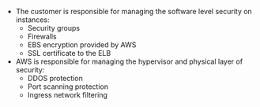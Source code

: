 - The customer is responsible for managing the software level security on instances:
  - Security groups
  - Firewalls 
  - EBS encryption provided by AWS
  - SSL certificate to the ELB
- AWS is responsible for managing the hypervisor and physical layer of security:
  - DDOS protection
  - Port scanning protection
  - Ingress network filtering